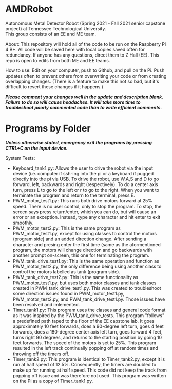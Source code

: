 # AMDRobot
Autonomous Metal Detector Robot (Spring 2021 - Fall 2021 senior capstone project) at Tennessee Technological University.  
This group consists of an EE and ME team.

About:
This repository will hold all of the code to be run on the Raspberry Pi 4 B+.  All code will be saved here with local 
copies saved often for redundancy.  If anyone has any questions, direct them to Z Hall (EE).  This repo is open to edits 
from both ME and EE teams.  

How to use:
Edit on your computer, push to Github, and pull on the Pi.  Push updates often to prevent others from overwriting your 
code or from creating overlapping changes.  (There is a feature to make this not so bad, but it's difficult to revert
these changes if it happens.)

***Please comment your changes well in the update and description blank.  Failure to do so will cause headaches.  It will 
take more time to troubleshoot poorly commented code than to write efficient comments.***

# Programs by Folder
***Unless otherwise stated, emergency exit the programs by pressing CTRL+C on the input device.***

System Tests:
  - Keyboard_tank1.py:  Allows the user to drive the robot via the input device (i.e. computer if ssh-ing into the pi or 
                        a keyboard if pugged directly into the pi via USB.  To drive the robot, use W,A,S and D to go 
                        forward, left, backwards and right (respectively).  To do a center axis turn, press L to go to 
                        the left or r to go to the right.  When you want to terminate the program and return to the 
                        terminal, press E.
  - PWM_motor_test1.py: This runs both drive motors forward at 25% speed.  There is no user control, only to stop the 
                        program.  To stop, the screen says press return/enter, which you can do, but will cause an error 
                        or an exception.  Instead, type any character and hit enter to exit smoothly.
  - PWM_motor_test2.py: This is the same program as PWM_motor_test1.py, except for using classes to control the motors
                        (program side) and an added direction change.  After sending a character and presing enter the 
                        first time (same as the aformentioned program, the motors will change direction and go backwards 
                        with another prompt on-screen, this one for terminating the program.
  - PWM_tank_drive_test1.py:  This is the same operation and function as PWM_motor_test2.py, the only difference being 
                              using another class to control the motors labelled as tank (program side).
  - PWM_tank_drive_test2.py:  This is the same functionality as PWM_motor_test1.py, but uses both motor classes and tank 
                              classes created in PWM_tank_drive_test1.py.  This was created to troubleshoot some direction
                              issues found in PWM_motor_test1.py, PWM_motor_test2.py, and PWM_tank_drive_test1.py.  Those 
                              issues have been resolved and imlemented.
  - Timer_tank1.py: This program uses the classes and general code format as it was inspired by the PWM_tank_drive_tests.
                    This program "follows" a predefined path taped to the floor of the EE capstone lab. It goes 
                    approximately 10 feet forwards, does a 90-degree left turn, goes 4 feet forwards, does a 180-degree 
                    center axis left turn, goes forward 4 feet, turns right 90 degrees, and returns to the starting position 
                    by going 10 feet forwards.  The speed of the motors is set to 25%.  This program resulted in the left 
                    track continually popping off at random times and throwing off the timers off.
  - Timer_tank2.py: This program is identical to Timer_tank2.py, except it is run at half speed of 12.5%.  Consequently, the
                    timers are doubled to make up for running at half speed.  This code did not keep the track from popping 
                    off issue and was therefore not used.  This program was written on the Pi as a copy of Timer_tank1.py.
